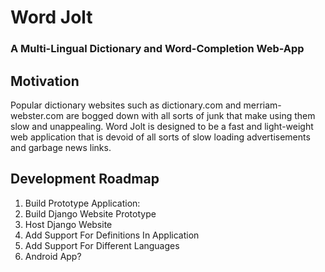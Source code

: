 # Word Jolt
### A Multi-Lingual Dictionary and Word-Completion Web-App 

## Motivation

Popular dictionary websites such as dictionary.com and merriam-webster.com are bogged down with all sorts of junk that make using them slow and unappealing. Word Jolt is designed to be a fast and light-weight web application that is devoid of all sorts of slow loading advertisements and garbage news links.

## Development Roadmap

1. Build Prototype Application:
2. Build Django Website Prototype
3. Host Django Website
4. Add Support For Definitions In Application
5. Add Support For Different Languages
6. Android App?